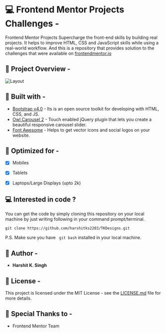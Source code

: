 # :computer: Frontend Mentor Projects Challenges -

Frontend Mentor Projects Supercharge the front-end skills by building real projects.
It helps to improve HTML, CSS and JavaScript skills while using a real-world workflow. And this is a repository that provides solution to the challenges that were available on [frontendmentor.io](https://www.frontendmentor.io/)


##  :mag_right: Project Overview -
![Layout](https://harshitks2203.github.io/FMProjects/assets/images/overview.png)


## :hammer: Built with -

* [Bootstrap v4.0](https://getbootstrap.com/docs/4.0/getting-started/introduction/) - Its is an open source toolkit for developing with HTML, CSS, and JS.
* [Owl Carousel 2](https://owlcarousel2.github.io/OwlCarousel2/) - Touch enabled jQuery plugin that lets you create a beautiful responsive carousel slider.
* [Font Awesome](https://fontawesome.com/) - Helps to get vector icons and social logos on your website.


##  :checkered_flag: Optimized for -
- [x] Mobiles
- [x] Tablets
- [x] Laptops/Large Displays (upto 2k)


##   :computer: Interested in code ?

You can get the code by simply cloning this repository on your local machine by just writing following in your command prompt/terminal. 
```
git clone https://github.com/harshitks2203/TKDesigns.git
```
P.S. Make sure you have ``` git bash``` installed in your local machine.


## :pencil: Author -

- **Harshit K. Singh**


## :page_with_curl: License -

This project is licensed under the MIT License - see the [LICENSE.md](LICENSE.md) file for more details.


## :confetti_ball: Special Thanks to -

- Frontend Mentor Team
